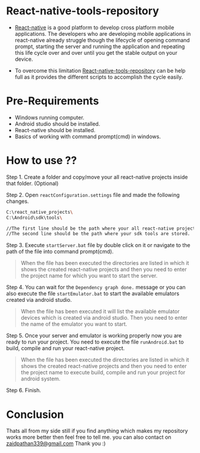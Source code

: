 # React-native-tools-repository

- [React-native](https://facebook.github.io/react-native/) is a good platform to develop cross platform mobile applications. The developers who are developing mobile applications in react-native already struggle though the lifecycle of opening command prompt, starting the server and running the application and repeating this life cycle over and over until you get the stable output on your device.

- To overcome this limitation [React-native-tools-repository](https://github.com/zaidpathanGit/React-native-tools-repository/) can be help full as it provides the different scripts to accomplish the cycle easily.

# Pre-Requirements

* Windows running computer.
* Android studio should be installed.
* React-native should be installed.
* Basics of working with command prompt(cmd) in windows.

# How to use ??

Step 1. Create a folder and copy/move your all react-native projects inside that folder. (Optional)

Step 2. Open `reactConfiguration.settings` file and made the following changes.

```sh
C:\react_native_projects\
C:\Android\sdk\tools\

//The first line should be the path where your all react-native projects are stored.
//The second line should be the path where your sdk tools are stored.
```

Step 3. Execute `startServer.bat` file by double click on it or navigate to the path of the file into command prompt(cmd).

>When the file has been executed the directories are listed in which it shows the created react-native projects and then you need to enter the project name for which you want to start the server.

Step 4. You can wait for the `Dependency graph done.` message or you can also execute the file `startEmulator.bat` to start the available emulators created via android studio.

>When the file has been executed it will list the available emulator devices which is created via android studio. Then you need to enter the name of the emulator you want to start.

Step 5. Once your server and emulator is working properly now you are ready to run your project. You need to execute the file `runAndroid.bat` to build, compile and run your react-native project.

>When the file has been executed the directories are listed in which it shows the created react-native projects and then you need to enter the project name to execute build, compile and run your project for android system.

Step 6. Finish.

# Conclusion

Thats all from my side still if you find anything which makes my repository works more better then feel free to tell me. you can also contact on zaidpathan339@gmail.com Thank you :)

